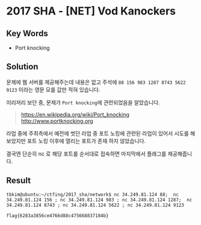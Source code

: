 # 2017 SHA - [NET] Vod Kanockers

## Key Words

- Port knocking

## Solution

문제에 웹 서버를 제공해주는데 내용은 없고 주석에 `88 156 983 1287 8743 5622 9123` 이라는 영문 모를 값만 적혀 있습니다.

이리저리 보던 중, 문제가 `Port knocking`에 관련되었음을 알았습니다.

> https://en.wikipedia.org/wiki/Port_knocking
> http://www.portknocking.org

라업 중에 주최측에서 예전에 썻던 라업 중 포트 노킹에 관련된 라업이 있어서 시도를 해보았지만 포트 노킹 이후에 열리는 포트가 존재 하지 않았습니다.

결국엔 단순히 nc 로 해당 포트를 순서대로 접속하면 마지막에서 플래그를 제공해줍니다.

## Result

```
tbkim@ubuntu:~/ctfing/2017_sha/network$ nc 34.249.81.124 88;  nc 34.249.81.124 156 ; nc 34.249.81.124 983 ; nc 34.249.81.124 1287;  nc 34.249.81.124 8743 ; nc 34.249.81.124 5622 ; nc 34.249.81.124 9123

flag{6283a3856ce4766d88c475668837184b}
```
